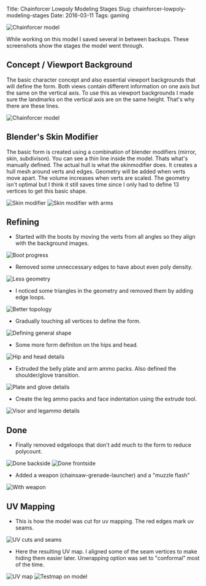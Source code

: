 Title: Chainforcer Lowpoly Modeling Stages
Slug: chainforcer-lowpoly-modeling-stages
Date: 2016-03-11
Tags: gaming

![Chainforcer model]({filename}/images/modprog/title_pose.png)

While working on this model I saved several in between backups. These screenshots show the stages the model went through.

## Concept / Viewport Background

The basic character concept and also essential viewport backgrounds that will define the form. Both views contain different information on one axis but the same on the vertical axis. To use this as viewport backgrounds I made sure the landmarks on the vertical axis are on the same height. That's why there are these lines.

![Chainforcer model]({filename}/images/modprog/00_background.png)

## Blender's Skin Modifier

The basic form is created using a combination of blender modifiers (mirror, skin, subdivison). You can see a thin line inside the model. Thats what's manually defined. The actual hull is what the skinmodifier does. It creates a hull mesh around verts and edges. Geometry will be added when verts move apart. The volume increases when verts are scaled. The geometry isn't optimal but I think it still saves time since I only had to define 13 vertices to get this basic shape.

![Skin modifier]({filename}/images/modprog/01_skinmod.png)
![Skin modifier with arms]({filename}/images/modprog/02_skinmod_w_arms.png)

## Refining

* Started with the boots by moving the verts from all angles so they align with the background images.

![Boot progress]({filename}/images/modprog/03_progress_boot.png)

* Removed some unneccessary edges to have about even poly density.

![Less geometry]({filename}/images/modprog/04_less_geometry.png)

* I noticed some triangles in the geometry and removed them by adding edge loops.

![Better topology]({filename}/images/modprog/05_better_topo.png)

* Gradually touching all vertices to define the form.

![Defining general shape]({filename}/images/modprog/06_getting_in_shape.png)

* Some more form definiton on the hips and head.

![Hip and head details]({filename}/images/modprog/07_hip_head_detail.png)

* Extruded the belly plate and arm ammo packs. Also defined the shoulder/glove transition.

![Plate and glove details]({filename}/images/modprog/08_plate_glove_detail.png)

* Create the leg ammo packs and face indentation using the extrude tool.

![Visor and legammo details]({filename}/images/modprog/09_shade_legpacks_detail.png)

## Done

* Finally removed edgeloops that don't add much to the form to reduce polycount.

![Done backside]({filename}/images/modprog/10_done_backside.png)
![Done frontside]({filename}/images/modprog/11_done_frontside.png)

* Added a weapon (chainsaw-grenade-launcher) and a "muzzle flash"

![With weapon]({filename}/images/modprog/12_with_weapon.png)

## UV Mapping

* This is how the model was cut for uv mapping. The red edges mark uv seams.

![UV cuts and seams]({filename}/images/modprog/13_cut_and_seam.png)

* Here the resulting UV map. I aligned some of the seam vertices to make hiding them easier later. Unwrapping option was set to "conformal" most of the time.

![UV map]({filename}/images/modprog/15_uv_map.png)
![Testmap on model]({filename}/images/modprog/14_test_uv.png)
